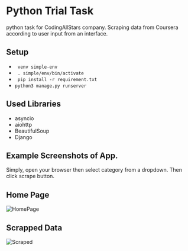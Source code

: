 # Python Trial Task

python task for CodingAllStars company. Scraping data from Coursera according to user input from an interface.

## Setup
- ``` venv simple-env```
- ``` . simple/env/bin/activate```
- ``` pip install -r requirement.txt```
- ``` python3 manage.py runserver ```

## Used Libraries
- asyncio
- aiohttp
- BeautifulSoup
- Django


## Example Screenshots of App.
Simply, open your browser then select category from a dropdown. Then click scrape button. 

## Home Page
![HomePage](https://i.ibb.co/hMxjnQ2/HomePage.png)

## Scrapped Data
![Scraped](https://i.ibb.co/7QVd1RC/scrapped-Data.png)

